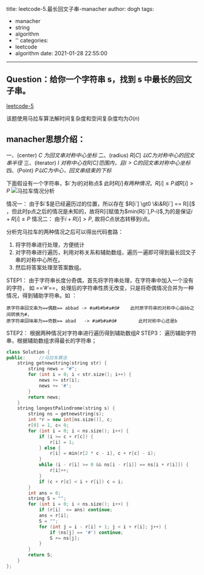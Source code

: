 title: leetcode-5.最长回文子串-manacher
author: dogh
tags:
  - manacher
  - string
  - algorithm
  - ''
categories:
  - leetcode
  - algorithm
date: 2021-01-28 22:55:00
---
## Question：给你一个字符串 s，找到 s 中最长的回文子串。
[leetcode-5](https://leetcode-cn.com/problems/longest-palindromic-substring/)

该题使用马拉车算法解时间复杂度和空间复杂度均为$O(n)$


## manacher思想介绍：
一、(center)	$C$ *为回文串对称中心坐标*
二、(radius) 	$R[C]$  *以C为对称中心的回文串半径*
三、(iterator)   $I$ *对称中心在R[C]范围内，且$I>C$的回文串对称中心坐标*
四、(Point)	    $P$*以C为中心，回文串结束的下标*

下面假设有一个字符串，$i`为i的对称点$
此时$R[i]有两种情况，R[i] \le P 或 R[i] \gt P$
![马拉车情况分析](https://img-blog.csdnimg.cn/20210127234238530.png?x-oss-process=image/watermark,type_ZmFuZ3poZW5naGVpdGk,shadow_10,text_aHR0cHM6Ly9ibG9nLmNzZG4ubmV0L3FxXzM5MDQ3NDYx,size_16,color_FFFFFF,t_70)

情况一： 由于$i`$是已经遍历过的位置，所以存在 $R[i`] \gt0 \&\&R[i`] == R[i]$ ，但此时p点之后的情况是未知的，故将R[i]赋值为$min(R[i`],P-i)$,为的是保证$i + R[i] \le P$
情况二： 由于$i + R[i] \gt P$, 故将$C$点状态转移到$i$点。

分析完马拉车的两种情况之后可以得出代码套路：
1. 将字符串进行处理，方便统计
2. 对字符串进行遍历，利用对称关系和辅助数组，遍历一遍即可得到最长回文子串的对称中心所在。
3. 然后将答案处理至答案数组。	

STEP1：	由于字符串长度分奇偶，首先将字符串处理，在字符串中加入一个没有的字符， 如 ==‘#’==，处理后的字符串性质无改变，只是将奇偶情况合并为一种情况，得到辅助字符串。如 ：
 
	原字符串回文串为==偶数== abbad -> #a#b#b#a#d#    此时原字符串的对称中心由bb之间转换为#，
	原字符串回味串为==奇数== abad   -> #a#b#a#d#        此时对称中心还是b
STEP2：	根据两种情况对字符串进行遍历得到辅助数组$R$
STEP3： 遍历辅助字符串，根据辅助数组求得最长的字符串；

     

```c++
class Solution {
public:     //马拉车算法
    string getnewstring(string str) {
        string news = "#";
        for (int i = 0; i < str.size(); i++) {
            news += str[i];
            news += '#';
        }
        return news;
    }
    string longestPalindrome(string s) {
        string ns = getnewstring(s);
        int *r = new int[ns.size()], c;      
        r[0] = 1, c= 0;
        for (int i = 0; i < ns.size(); i++) {
            if (i >= c + r[c]) {
                r[i] = 1;
            } else {
                r[i] = min(r[2 * c - i], c + r[c] - i);
            }
            while (i - r[i] >= 0 && ns[i - r[i]] == ns[i + r[i]]) {
                r[i]++;
            }
            if (c + r[c] < i + r[i]) c = i;
        }
        int ans = 0; 
        string S = "";
        for (int i = 0; i < ns.size(); i++) {
            if (r[i]  <= ans) continue;
            ans = r[i];
            S = "";
            for (int j = i - r[i] + 1; j < i + r[i]; j++) {
                if (ns[j] == '#') continue;
                S += ns[j];
            }
        }
        return S;
    }
};
```